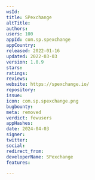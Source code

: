 ```yaml
---
wsId: 
title: SPexchange
altTitle: 
authors: 
users: 100
appId: com.sp.spexchange
appCountry: 
released: 2022-01-16
updated: 2022-03-03
version: 1.0.9
stars: 
ratings: 
reviews: 
website: https://spexchange.io/
repository: 
issue: 
icon: com.sp.spexchange.png
bugbounty: 
meta: removed
verdict: fewusers
appHashes: 
date: 2024-04-03
signer: 
twitter: 
social: 
redirect_from: 
developerName: SPexchange
features: 

---
```


